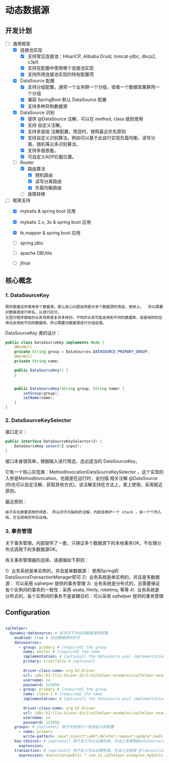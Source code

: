 # 动态数据源

## 开发计划

+ [ ] 通用框架
    + [X] 连接池实现
        + [X] 支持常见连接池：HikariCP, Alibaba Druid, tomcat-jdbc, dbcp2, c3p0 
        + [X] 支持在配置中使用哪个连接池实现
        + [X] 支持所用连接池实现的特有配置项
    + [X] DataSource 配置   
        + [X] 支持分组配置，通常一个业务群一个分组，或者一个数据库集群用一个分组
        + [X] 兼容 SpringBoot 默认 DataSource 配置
        + [X] 支持多种异构数据源
    + [X] DataSource 识别
        + [X] 提供 @DataSource 注解，可以在 method, class 级别使用
        + [X] 支持 自定义注解。
        + [X] 支持多层级 注解配置。筛选时，按照最近优先原则
        + [X] 支持自定义识别算法。例如可以基于此自行实现负载均衡，读写分离，随机等众多识别算法。
        + [X] 支持多层嵌套。
        + [X] 可自定义AOP拦截位置。
    + [ ] Router
        + [X] 路由算法
            + [X] 随机路由
            + [X] 读写分离路由
            + [X] 负载均衡路由
        + [ ] 故障转移
+ [ ] 框架支持
    + [X] mybatis & spring boot 应用
    + [X] mybatis 2.x, 3x & spring boot 应用
    + [X] tk.mapper & spring boot 应用
    + [ ] spring jdbc
    + [ ] apache DBUtils
    + [ ] jfinal  


## 核心概念

### 1. DataSourceKey
```text
既然是建设并使用多个数据源，那么核心问题自然是对多个数据源的筛选、使用上。  所以需要对数据源进行命名，以进行区分。
又因为程序面临的业务场景是复杂多样的，不同的业务可能会用到不同的数据库，或者相同的应用也会用到不同的数据库，所以需要对数据源进行分组处理。
```
 
DataSourceKey 类的设计：
```java
public class DataSourceKey implements Node {
    @NonNull
    private String group = DataSources.DATASOURCE_PRIMARY_GROUP;
    @NonNull
    private String name;

    public DataSourceKey() {
    }


    public DataSourceKey(String group, String name) {
        setGroup(group);
        setName(name);
    }
}
```

### 2. DataSourceKeySelector

接口定义：
```java
public interface DataSourceKeySelector<I> {
    DataSourceKey select(I input);
}
```
接口本身很简单，根据输入进行筛选，选出适当的 DataSourceKey。

它有一个核心实现类：MethodInvocationDataSourceKeySelector 。这个实现的入参是MethodInvocation，也就是在运行时，会扫描
相关注解 @DataSource (你也可以自定注解，获取其他方式)。该注解支持在方法上，类上使用，采用就近原则。


最近原则：
```text
由于存在嵌套调用的场景， 所以对于扫描到的注解，内部会维护一个 stack ，会一个个的入栈，方法调用完毕后出栈。
```

### 3. 事务管理

关于事务管理，内部提供了一套，只保证多个数据源下的本地事务OK，不处理分布式调用下的多数据源OK。

有关事务管理器的选择，请遵循如下原则：

1）业务系统是单实例的，并且是单数据源： 使用Spring的DataSourceTransactionManager即可
2）业务系统是单实例的，并且是多数据源： 可以采用 sqlhelper 提供的事务管理
3）业务系统是分布式的，且需要保证各个实例间的事务的一致性：采用 seata, Hmily, roketmq, 等等
4）业务系统是分布式的，各个实例间的事务不是紧耦合的：可以采用 sqlhelper 提供的事务管理



## Configuration

```yaml

sqlhelper:
  dynamic-datasource: # 该节点下为动态数据源的配置
    enabled: true # 动态数据源的开关
    datasources:
      - group: primary # {required} the group
        name: master # {required} the name 
        implementation: # {optional} the datasource pool implementation, options: c3p0, dbcp2, druid, hikaricp, tomcat
        primary: true|false # {optional}
      
        driver-class-name: org.h2.Driver
        url: jdbc:h2:file:${user.dir}/sqlhelper-examples/sqlhelper-examples-db/src/main/resources/test
        username: sa
        password: 123456
      - group: primary # {required} the group
        name: slave-1 # {required} the name 
        implementation: # {optional} the datasource pool implementation, options: c3p0, dbcp2, druid, hikaricp, tomcat
    
        driver-class-name: org.h2.Driver
        url: jdbc:h2:file:${user.dir}/sqlhelper-examples/sqlhelper-examples-db/src/main/resources/test
        username: sa
        password: 123456 
    groups: # {optional} 用于对组进行一些自定义的配置
      - name: primary
        write-pattern: save*;insert*;add*;delete*;remove*;update*;modify*; # 配置那些方法名是写操作，对于写操作会自动选择组内的 master，读操作会采用负载算法。
    key-choices: # {optional} 用于定义可以从哪些类、方法上来提取@DataSource注解等，其中expression是Spring集成 Aspectj时，配置的基于 expression 的pointcut
      expression:
    transaction: # {optional} 用于定义可以从哪些类、方法上会启用 @Transactional 注解，可以用Spring 的@Transactional注解，也可以用 SQLHelper的 @Transactional 注解. 另外需要注意，该配置需谨慎，
      expression: execution(public * com.jn.sqlhelper.examples.mybatis.controller.*Controller.*(..))

```

    